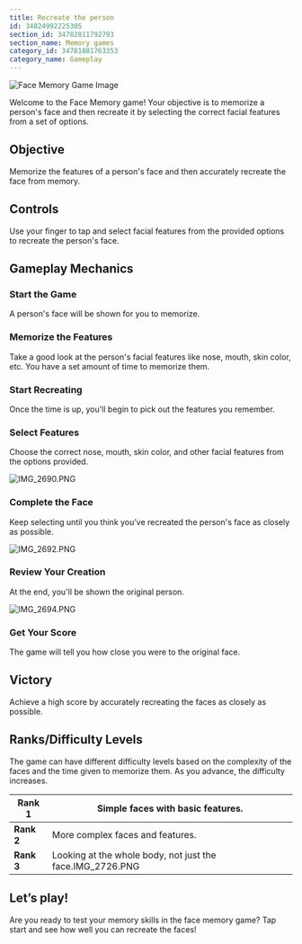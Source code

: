 ```yaml
---
title: Recreate the person
id: 34824992225305
section_id: 34782811792793
section_name: Memory games
category_id: 34781881763353
category_name: Gameplay
---
```

![Face Memory Game Image](https://help.studycat.com/hc/article_attachments/34824961331481)


Welcome to the Face Memory game! Your objective is to memorize a person's face and then recreate it by selecting the correct facial features from a set of options.


## Objective


Memorize the features of a person's face and then accurately recreate the face from memory.


## Controls


Use your finger to tap and select facial features from the provided options to recreate the person's face.


## Gameplay Mechanics


### Start the Game


A person's face will be shown for you to memorize.


### Memorize the Features


Take a good look at the person's facial features like nose, mouth, skin color, etc. You have a set amount of time to memorize them.


### Start Recreating


Once the time is up, you'll begin to pick out the features you remember.


### Select Features


Choose the correct nose, mouth, skin color, and other facial features from the options provided.


![IMG_2690.PNG](https://help.studycat.com/hc/article_attachments/34824961340697)


### Complete the Face


Keep selecting until you think you’ve recreated the person's face as closely as possible.


![IMG_2692.PNG](https://help.studycat.com/hc/article_attachments/34824961345177)


### Review Your Creation


At the end, you'll be shown the original person.


![IMG_2694.PNG](https://help.studycat.com/hc/article_attachments/34824961349017)


### Get Your Score


The game will tell you how close you were to the original face.


## Victory


Achieve a high score by accurately recreating the faces as closely as possible.


## Ranks/Difficulty Levels


The game can have different difficulty levels based on the complexity of the faces and the time given to memorize them. As you advance, the difficulty increases.




| **Rank 1** | Simple faces with basic features. |
| --- | --- |
| **Rank 2** | More complex faces and features. |
| **Rank 3** | Looking at the whole body, not just the face.IMG_2726.PNG |


## Let’s play!


Are you ready to test your memory skills in the face memory game? Tap start and see how well you can recreate the faces!

